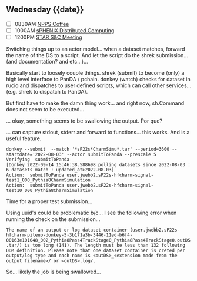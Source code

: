 ## Wednesday {{date}}

- [ ] 0830AM [NPPS Coffee](https://bnl.zoomgov.com/j/16157150845?pwd=NXNqTi9ZWEFBKzYwRXQ5U3NXU1dBZz09)
- [ ] 1000AM [sPHENIX Distributed Computing](https://bnl.zoomgov.com/j/16157150845?pwd=NXNqTi9ZWEFBKzYwRXQ5U3NXU1dBZz09)
- [ ] 1200PM [STAR S&C Meeting](https://lbnl.zoom.us/j/97026562983?pwd=VGVXbzhYUUhheEJ2cFMyVVdVRXowZz09)

Switching things up to an actor model... when a dataset matches, forward the name of the DS to a script.  And let the script do the shrek submission... (and documentation? and etc...)...

Basically start to loosely couple things.  shrek (submit) to become (only) a high level interface to PanDA / pchain.   donkey (watch) checks for dataset in rucio and dispatches to user defined scripts, which can call other services... (e.g. shrek to dispatch to PanDA).  

But first have to make the damn thing work... and right now, sh.Command does not seem to be executed...

... okay, something seems to be swallowing the output.  Por que?

... can capture stdout, stderr and forward to functions... this works.  And is a useful feature.

```
donkey --submit  --match '*sP22s*CharmSimu*.tar' --period=3600 --startdate='2022-08-03' --actor submitToPanda --prescale 5
Verifying  submitToPanda
[Donkey 2022-09-14 15:46:38.588698 polling datasets since 2022-08-03 : 6 datasets match : updated_at>2022-08-03]
Action:  submitToPanda user.jwebb2.sP22s-hfcharm-signal-test1_000_Pythia8CharmSimulation
Action:  submitToPanda user.jwebb2.sP22s-hfcharm-signal-test10_000_Pythia8CharmSimulation
```

Time for a proper test submission...

Using uuid's could be problematic b/c... I see the following error when running the check on the submission...

`The name of an output or log dataset container (user.jwebb2.sP22s-hfcharm-pileup-donkey-5-3b171a3b-3446-11ed-b6f4-00163e101048_002_Pythia8Pass4TrackStage0_Pythia8Pass4TrackStage0.outDS.tar/) is too long (141). The length must be less than 132 following DDM definition. Please note that one dataset container is creted per output/log type and each name is <outDS>_<extension made from the output filename>/ or <outDS>.log/.`

So... likely the job is being swallowed...